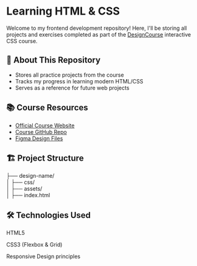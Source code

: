 # Learning HTML & CSS 

Welcome to my frontend development repository! Here, I'll be storing all projects and exercises completed as part of the [DesignCourse](https://designcourse.com) interactive CSS course.

## 🎨 About This Repository

- Stores all practice projects from the course
- Tracks my progress in learning modern HTML/CSS
- Serves as a reference for future web projects

## 📚 Course Resources

- [Official Course Website](https://designcourse.com)
- [Course GitHub Repo](https://github.com/designcourse/css-course/tree/main)
- [Figma Design Files](https://www.figma.com/community/file/1154460535210746004/interactive-css-course)

## 🏗️ Project Structure

├── design-name/  
│ ├── css/  
│ ├── assets/  
│ ├── index.html

## 🛠️ Technologies Used
HTML5

CSS3 (Flexbox & Grid)

Responsive Design principles
